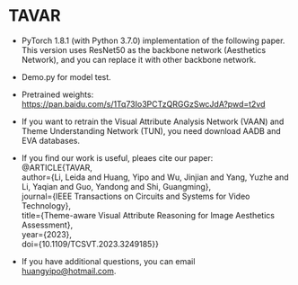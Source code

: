 # TAVAR

* PyTorch 1.8.1 (with Python 3.7.0) implementation of the following paper. This version uses ResNet50 as the backbone network (Aesthetics Network), and you can replace it with other backbone network.

* Demo.py for model test.

* Pretrained weights: https://pan.baidu.com/s/1Tq73Io3PCTzQRGGzSwcJdA?pwd=t2vd 

* If you want to retrain the Visual Attribute Analysis Network (VAAN) and Theme Understanding Network (TUN), you need download AADB and EVA databases.

* If you find our work is useful, pleaes cite our paper:  
@ARTICLE{TAVAR,  
  author={Li, Leida and Huang, Yipo and Wu, Jinjian and Yang, Yuzhe and Li, Yaqian and Guo, Yandong and Shi, Guangming},  
  journal={IEEE Transactions on Circuits and Systems for Video Technology},   
  title={Theme-aware Visual Attribute Reasoning for Image Aesthetics Assessment},   
  year={2023},  
  doi={10.1109/TCSVT.2023.3249185}} 

* If you have additional questions, you can email huangyipo@hotmail.com.
